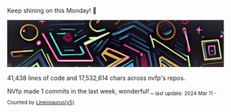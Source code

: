 Keep shining on this Monday! 🌷

![banner](./assets/banner.jpg)

41,438 lines of code and 17,532,614 chars across nvfp's repos.

NVfp made 1 commits in the last week, wonderful!<sub> ~ last update: 2024 Mar 11 - Counted by [Lineosaurus(v5)](https://github.com/Lineosaurus/Lineosaurus)</sub>